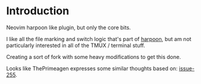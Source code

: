 # Introduction

Neovim harpoon like plugin, but only the core bits.

I like all the file marking and switch logic that's part of
[harpoon](https://github.com/ThePrimeagen/harpoon), but am not particularly
interested in all of the TMUX / terminal stuff.

Creating a sort of fork with some heavy modifications to get this done.

Looks like ThePrimeagen expresses some similar thoughts based on:
[issue-255](https://github.com/ThePrimeagen/harpoon/issues/255).
